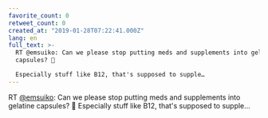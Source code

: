```yaml
---
favorite_count: 0
retweet_count: 0
created_at: "2019-01-28T07:22:41.000Z"
lang: en
full_text: >-
  RT @emsuiko: Can we please stop putting meds and supplements into gelatine
  capsules? 💊

  Especially stuff like B12, that's supposed to supple…
---
```


RT [@emsuiko](https://twitter.com/emsuiko): Can we please stop putting meds and
supplements into gelatine capsules? 💊 Especially stuff like B12, that's
supposed to supple…
